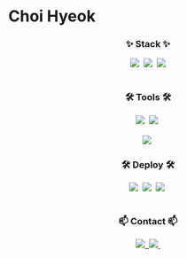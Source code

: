 <h1>Choi Hyeok </h1>

<!--내용 부분-->
<h3 align="center">✨ Stack ✨</h3>
<div align="center">
  <img src="https://img.shields.io/badge/Java-F7DF1E.svg?style=for-the-badge&logo=Java&logoColor=20232a" />&nbsp
  <img src="https://img.shields.io/badge/MariaDB-FFFFFF.svg?style=for-the-badge&logo=MariaDB&logoColor=20232a" />&nbsp;
  <img src="https://img.shields.io/badge/Spring%20boot-6DB33F.svg?style=for-the-badge&logo=Spring%20boot&logoColor=white" />

</div>

<br>

<h3 align="center">🛠 Tools 🛠</h3>
<div align="center">
  <img src="https://img.shields.io/badge/github-181717.svg?style=for-the-badge&logo=github&logoColor=white" />&nbsp
  <img src="https://img.shields.io/badge/Notion-F3F3F3.svg?style=for-the-badge&logo=notion&logoColor=black" />&nbsp
</div>

<br>

<div align="center">
<img src="https://img.shields.io/badge/IntelliJ%20IDEA-0052CC?style=for-the-badge&logo=IntelliJ%20IDEA&logoColor=black" />&nbsp;
</div>

<h3 align="center">🛠 Deploy 🛠</h3>
<div align="center">
  <img src="https://img.shields.io/badge/Naver%20Cloud%20Platform-03C75A?style=for-the-badge&logo=naver&logoColor=white" />&nbsp;
  <img src="https://img.shields.io/badge/Jenkins-D24939?style=for-the-badge&logo=Jenkins&logoColor=white" />&nbsp;
  <img src="https://img.shields.io/badge/Docker-%230db7ed?style=for-the-badge&logo=docker&logoColor=white" />&nbsp;
</div>

<br>

<h3 align="center">📫 Contact 📫</h3>
<div align="center">
  <a href="https://velog.io/@gur0709/posts">
    <img src="https://img.shields.io/badge/Velog-1EBC8F?style=for-the-badge&logo=velog&logoColor=white" />&nbsp
  </a>
<a href="mailto:gur0709@naver.com">
  <img
    src="https://img.shields.io/badge/gur0709@naver.com-03C75A?style=for-the-badge&logo=naver&logoColor=white"/>&nbsp;
</a>

</div>

